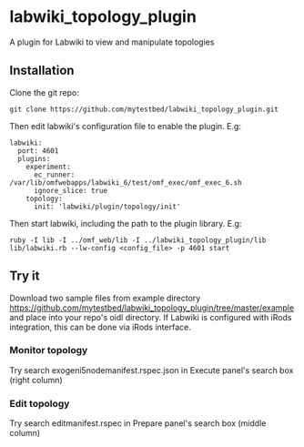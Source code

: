 labwiki_topology_plugin
=======================

A plugin for Labwiki to view and manipulate topologies

## Installation

Clone the git repo:

    git clone https://github.com/mytestbed/labwiki_topology_plugin.git

Then edit labwiki's configuration file to enable the plugin. E.g:

    labwiki:
      port: 4601
      plugins:
        experiment:
          ec_runner: /var/lib/omfwebapps/labwiki_6/test/omf_exec/omf_exec_6.sh
          ignore_slice: true
        topology:
          init: 'labwiki/plugin/topology/init'

Then start labwiki, including the path to the plugin library. E.g:

    ruby -I lib -I ../omf_web/lib -I ../labwiki_topology_plugin/lib lib/labwiki.rb --lw-config <config_file> -p 4601 start


## Try it

Download two sample files from example directory https://github.com/mytestbed/labwiki_topology_plugin/tree/master/example
and place into your repo's oidl directory. If Labwiki is configured with iRods integration, this can be done via iRods interface.

### Monitor topology

Try search exogeni5nodemanifest.rspec.json in Execute panel's search box (right column)


### Edit topology

Try search editmanifest.rspec in Prepare panel's search box (middle column)

